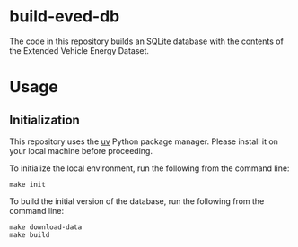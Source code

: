 # build-eved-db

The code in this repository builds an SQLite database with the contents of the Extended Vehicle Energy Dataset.


# Usage

## Initialization

This repository uses the [uv](https://docs.astral.sh/uv/) Python package manager.
Please install it on your local machine before proceeding.

To initialize the local environment, run the following from the command line:

```shell
make init
```

To build the initial version of the database, run the following from the command line:

```shell
make download-data
make build
```